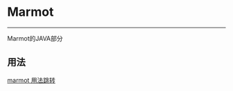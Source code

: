 # Marmot

---

Marmot的JAVA部分
## 用法

<a href = 'https://www.npmjs.com/package/marmot'>marmot 用法跳转</a>